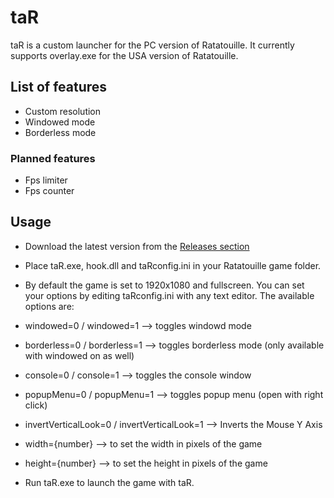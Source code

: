 # taR

taR is a custom launcher for the PC version of Ratatouille.
It currently supports overlay.exe for the USA version of Ratatouille.

## List of features

- Custom resolution
- Windowed mode
- Borderless mode

### Planned features

- Fps limiter
- Fps counter

## Usage

- Download the latest version from the [Releases section](https://github.com/CMebaS/taR/releases)

- Place taR.exe, hook.dll and taRconfig.ini in your Ratatouille game folder.

- By default the game is set to 1920x1080 and fullscreen. You can set your options by editing taRconfig.ini with any text editor. The available options are:

- windowed=0 / windowed=1 --> toggles windowd mode

- borderless=0 / borderless=1 --> toggles borderless mode (only available with windowed on as well)

- console=0 / console=1 --> toggles the console window

- popupMenu=0 / popupMenu=1 --> toggles popup menu (open with right click)

- invertVerticalLook=0 / invertVerticalLook=1 --> Inverts the Mouse Y Axis

- width={number} --> to set the width in pixels of the game

- height={number} --> to set the height in pixels of the game

- Run taR.exe to launch the game with taR.
